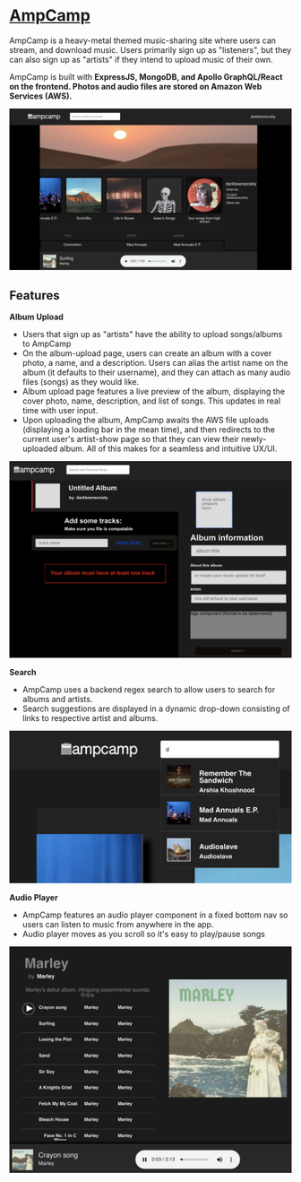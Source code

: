 # [AmpCamp](https://ampcamp.herokuapp.com/#/)

AmpCamp is a heavy-metal themed music-sharing site where users can stream, and download music. Users primarily sign up as "listeners", but they can also sign up as "artists" if they intend to upload music of their own. 

AmpCamp is built with **ExpressJS, MongoDB, and Apollo GraphQL/React on the frontend. Photos and audio files are stored on Amazon Web Services (AWS).**

![Artist Show](./screenshots/artist.png)

## Features

   **Album Upload**
   
- Users that sign up as "artists" have the ability to upload songs/albums to AmpCamp
- On the album-upload page, users can create an album with a cover photo, a name, and a description. Users can alias the artist name on the album (it defaults to their username), and they can attach as many audio files (songs) as they would like. 
- Album upload page features a live preview of the album, displaying the cover photo, name, description, and list of songs. This updates in real time with user input. 
- Upon uploading the album, AmpCamp awaits the AWS file uploads (displaying a loading bar in the mean time), and then redirects to the current user's artist-show page so that they can view their newly-uploaded album. All of this makes for a seamless and intuitive UX/UI.

![Album upload](./screenshots/upload.png)

   **Search**

- AmpCamp uses a backend regex search to allow users to search for albums and artists. 
- Search suggestions are displayed in a dynamic drop-down consisting of links to respective artist and albums. 

![Search](./screenshots/search.png)

   **Audio Player**
   
- AmpCamp features an audio player component in a fixed bottom nav so users can listen to music from anywhere in the app.
- Audio player moves as you scroll so it's easy to play/pause songs

![Album show](./screenshots/album.png)
